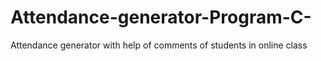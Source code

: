 # Attendance-generator-Program-C-
Attendance generator with help of comments of students in online class 

